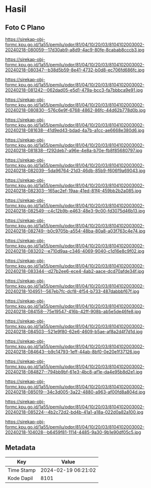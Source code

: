 # Hasil

## Foto C Plano

https://sirekap-obj-formc.kpu.go.id/1a55/pemilu/pdpr/81/04/10/20/03/8104102003002-20240218-080059--17d30ab9-a8d9-4ac9-80fe-8cabab8cccb3.jpg

https://sirekap-obj-formc.kpu.go.id/1a55/pemilu/pdpr/81/04/10/20/03/8104102003002-20240218-080347--b38d5b59-8e41-4732-b0d8-ec706fd686fc.jpg

https://sirekap-obj-formc.kpu.go.id/1a55/pemilu/pdpr/81/04/10/20/03/8104102003002-20240218-081242--062dad05-e5d1-479a-bcc3-fa7bbbca9e91.jpg

https://sirekap-obj-formc.kpu.go.id/1a55/pemilu/pdpr/81/04/10/20/03/8104102003002-20240218-080830--576c6e9f-6768-4862-86fc-44d62b778d0b.jpg

https://sirekap-obj-formc.kpu.go.id/1a55/pemilu/pdpr/81/04/10/20/03/8104102003002-20240218-081638--41d9ed43-bdad-4a7b-a1cc-ae6668e380d6.jpg

https://sirekap-obj-formc.kpu.go.id/1a55/pemilu/pdpr/81/04/10/20/03/8104102003002-20240218-081838--f292deb7-a96e-4e8a-b70e-fb8f85680797.jpg

https://sirekap-obj-formc.kpu.go.id/1a55/pemilu/pdpr/81/04/10/20/03/8104102003002-20240218-082039--5da96764-21d3-46db-85b9-f606f9a69043.jpg

https://sirekap-obj-formc.kpu.go.id/1a55/pemilu/pdpr/81/04/10/20/03/8104102003002-20240218-082303--165ac2ef-19aa-41ed-81f4-459bb2b2a085.jpg

https://sirekap-obj-formc.kpu.go.id/1a55/pemilu/pdpr/81/04/10/20/03/8104102003002-20240218-082549--c4c12b9b-e463-48e3-9c00-fd3075d46b13.jpg

https://sirekap-obj-formc.kpu.go.id/1a55/pemilu/pdpr/81/04/10/20/03/8104102003002-20240218-082749--b0c9705b-a554-48ba-80a8-a03f763c4e74.jpg

https://sirekap-obj-formc.kpu.go.id/1a55/pemilu/pdpr/81/04/10/20/03/8104102003002-20240218-083202--e710d9aa-c346-4069-9040-c1d16e8c9f02.jpg

https://sirekap-obj-formc.kpu.go.id/1a55/pemilu/pdpr/81/04/10/20/03/8104102003002-20240218-083344--d27b2ee6-ece4-4ab2-aace-dcd70afde34f.jpg

https://sirekap-obj-formc.kpu.go.id/1a55/pemilu/pdpr/81/04/10/20/03/8104102003002-20240218-104951--567eb7fc-dcf8-4f54-b733-487dabbbf67f.jpg

https://sirekap-obj-formc.kpu.go.id/1a55/pemilu/pdpr/81/04/10/20/03/8104102003002-20240218-084158--75e19547-416b-42ff-908b-ab5e5de46fe8.jpg

https://sirekap-obj-formc.kpu.go.id/1a55/pemilu/pdpr/81/04/10/20/03/8104102003002-20240218-084503--521e9f80-62e6-4609-b5ae-af8a2d4f7d1d.jpg

https://sirekap-obj-formc.kpu.go.id/1a55/pemilu/pdpr/81/04/10/20/03/8104102003002-20240218-084643--b9c14793-1eff-44ab-8bf0-0e20e1f37126.jpg

https://sirekap-obj-formc.kpu.go.id/1a55/pemilu/pdpr/81/04/10/20/03/8104102003002-20240218-084827--794bb9bf-61e3-4bc8-af1e-da4e95b8d2e1.jpg

https://sirekap-obj-formc.kpu.go.id/1a55/pemilu/pdpr/81/04/10/20/03/8104102003002-20240218-085019--34c3d005-3a22-4880-a963-af00fd8a804d.jpg

https://sirekap-obj-formc.kpu.go.id/1a55/pemilu/pdpr/81/04/10/20/03/8104102003002-20240218-085224--4b2c72d2-bd4b-41a1-a18a-022d0a82a100.jpg

https://sirekap-obj-formc.kpu.go.id/1a55/pemilu/pdpr/81/04/10/20/03/8104102003002-20240218-104028--b6459f81-1114-4485-9a30-9b1e90df05c5.jpg


## Metadata

| Key        | Value               |
| ---------- | ------------------- |
| Time Stamp | 2024-02-19 06:21:02 |
| Kode Dapil | 8101                |



